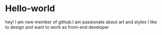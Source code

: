 # Hello-world
hey! I am new member of github.I am passionate about art and styles
I like to design and want to work as front-end developer
